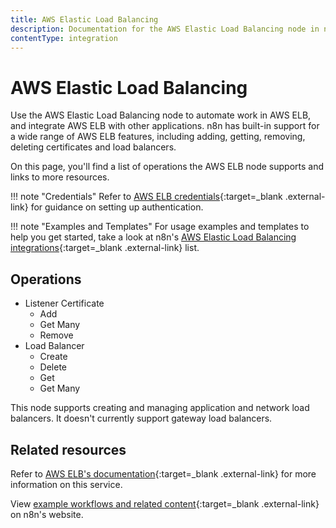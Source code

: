 ```yaml
---
title: AWS Elastic Load Balancing
description: Documentation for the AWS Elastic Load Balancing node in n8n, a workflow automation platform. Includes details of operations and configuration, and links to examples and credentials information.
contentType: integration
---
```


# AWS Elastic Load Balancing

Use the AWS Elastic Load Balancing node to automate work in AWS ELB, and integrate AWS ELB with other applications. n8n has built-in support for a wide range of AWS ELB features, including adding, getting, removing, deleting certificates and load balancers.

On this page, you'll find a list of operations the AWS ELB node supports and links to more resources.

!!! note "Credentials"
    Refer to [AWS ELB credentials](/integrations/builtin/credentials/aws/){:target=_blank .external-link} for guidance on setting up authentication. 

!!! note "Examples and Templates"
    For usage examples and templates to help you get started, take a look at n8n's [AWS Elastic Load Balancing integrations](https://n8n.io/integrations/aws-elb/){:target=_blank .external-link} list.


## Operations

* Listener Certificate
	* Add
	* Get Many
	* Remove
* Load Balancer
	* Create
	* Delete
	* Get
	* Get Many

This node supports creating and managing application and network load balancers. It doesn't currently support gateway load balancers.

## Related resources

Refer to [AWS ELB's documentation](https://docs.aws.amazon.com/elasticloadbalancing/latest/userguide/what-is-load-balancing.html){:target=_blank .external-link} for more information on this service.

View [example workflows and related content](https://n8n.io/integrations/aws-elb/){:target=_blank .external-link} on n8n's website.

